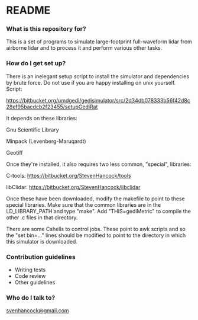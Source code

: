 # README #

### What is this repository for? ###

This is a set of programs to simulate large-footprint full-waveform lidar from airborne lidar and to process it and perform various other tasks.




### How do I get set up? ###

There is an inelegant setup script to install the simulator and dependencies by brute force. Do not use if you are happy installing on unix yourself. Script:

https://bitbucket.org/umdgedi/gedisimulator/src/2d34db078333b56f42d8c28ef95bacdcb2f23455/setupGediRat


It depends on these libraries:

Gnu Scientific Library

Minpack (Levenberg-Maruqardt)

Geotiff




Once they're installed, it also requires two less common, "special", libraries:

C-tools: https://bitbucket.org/StevenHancock/tools

libClidar: https://bitbucket.org/StevenHancock/libclidar


Once these have been downloaded, modify the makefile to point to these special libraries. Make sure that the common libraries are in the LD_LIBRARY_PATH and type "make". Add "THIS=gediMetric" to compile the other .c files in that directory.

There are some Cshells to control jobs. These point to awk scripts and so the "set bin=..." lines should be modified to point to the directory in which this simulator is downloaded.


### Contribution guidelines ###

* Writing tests
* Code review
* Other guidelines

### Who do I talk to? ###

svenhancock@gmail.com
